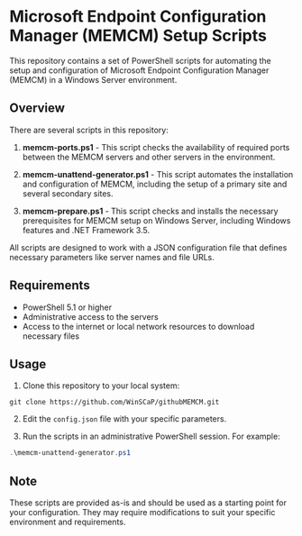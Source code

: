 # Microsoft Endpoint Configuration Manager (MEMCM) Setup Scripts

This repository contains a set of PowerShell scripts for automating the setup and configuration of Microsoft Endpoint Configuration Manager (MEMCM) in a Windows Server environment.

## Overview

There are several scripts in this repository:

1. **memcm-ports.ps1** - This script checks the availability of required ports between the MEMCM servers and other servers in the environment.

2. **memcm-unattend-generator.ps1** - This script automates the installation and configuration of MEMCM, including the setup of a primary site and several secondary sites.

3. **memcm-prepare.ps1** - This script checks and installs the necessary prerequisites for MEMCM setup on Windows Server, including Windows features and .NET Framework 3.5.

All scripts are designed to work with a JSON configuration file that defines necessary parameters like server names and file URLs.

## Requirements

- PowerShell 5.1 or higher
- Administrative access to the servers
- Access to the internet or local network resources to download necessary files

## Usage

1. Clone this repository to your local system:

```
git clone https://github.com/WinSCaP/githubMEMCM.git
```

2. Edit the `config.json` file with your specific parameters.

3. Run the scripts in an administrative PowerShell session. For example:

```powershell
.\memcm-unattend-generator.ps1
```

## Note

These scripts are provided as-is and should be used as a starting point for your configuration. They may require modifications to suit your specific environment and requirements.
